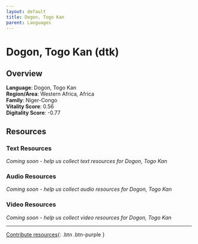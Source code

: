 ```yaml
---
layout: default
title: Dogon, Togo Kan
parent: Languages
---
```


# Dogon, Togo Kan (dtk)

## Overview

**Language**: Dogon, Togo Kan  
**Region/Area**: Western Africa, Africa  
**Family**: Niger-Congo  
**Vitality Score**: 0.56  
**Digitality Score**: -0.77  

## Resources

### Text Resources
*Coming soon - help us collect text resources for Dogon, Togo Kan*

### Audio Resources
*Coming soon - help us collect audio resources for Dogon, Togo Kan*

### Video Resources
*Coming soon - help us collect video resources for Dogon, Togo Kan*

---

[Contribute resources](https://fairtrain.github.io/){: .btn .btn-purple }
